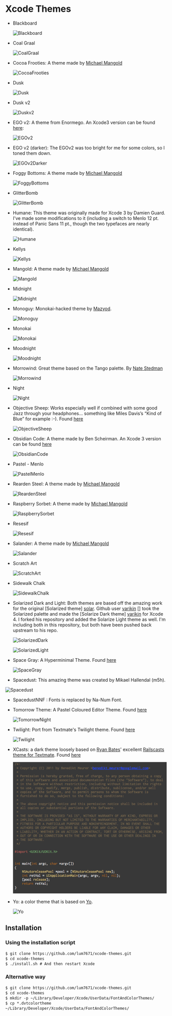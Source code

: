 Xcode Themes
==============

* Blackboard

  ![Blackboard]

* Coal Graal

  ![CoalGraal]

* Cocoa Frooties:  A theme made by [Michael Mangold][michael_mangold]

  ![CocoaFrooties]

* Dusk

  ![Dusk]

* Dusk v2

  ![Duskv2]

* EGO v2: A theme from Enormego. An Xcode3 version can be found [here][enormego_xcode_3]:

  ![EGOv2]

* EGO v2 (darker): The EGOv2 was too bright for me for some colors, so I toned them down.

  ![EGOv2Darker]

* Foggy Bottoms:  A theme made by [Michael Mangold][michael_mangold]

  ![FoggyBottoms]

* GlitterBomb

  ![GlitterBomb]

* Humane: This theme was originally made for Xcode 3 by Damien Guard. I've made some modifications to it (including a switch to Menlo 12 pt. instead of Panic Sans 11 pt., though the two typefaces are nearly identical).

  ![Humane]

* Kellys

  ![Kellys]

* Mangold:  A theme made by [Michael Mangold][michael_mangold]

  ![Mangold]

* Midnight

  ![Midnight]

* Monoguy: Monokai-hacked theme by [Mazyod](https://github.com/Mazyod).

  ![Monoguy]

* Monokai

  ![Monokai]

* Moodnight

  ![Moodnight]

* Morrowind:  Great theme based on the Tango palette. By [Nate Stedman][nate_stedman]

  ![Morrowind]

* Night

  ![Night]

* Objective Sheep: Works especially well if combined with some good Jazz through your headphones… something like Miles Davis’s “Kind of Blue” for example :-). Found [here][objectiveSheepurl]

  ![ObjectiveSheep]

* Obsidian Code: A theme made by Ben Scheirman.  An Xcode 3 version can be found [here][obsidian_xcode_3]

  ![ObsidianCode]

* Pastel - Menlo

  ![PastelMenlo]

* Rearden Steel:  A theme made by [Michael Mangold][michael_mangold]

  ![ReardenSteel]

* Raspberry Sorbet:  A theme made by [Michael Mangold][michael_mangold]

  ![RaspberrySorbet]

* Resesif

  ![Resesif]

* Salander:  A theme made by [Michael Mangold][michael_mangold]

  ![Salander]

* Scratch Art

  ![ScratchArt]

* Sidewalk Chalk

  ![SidewalkChalk]

* Solarized Dark and Light: Both themes are based off the amazing work for the original [Solarized theme] [solar]. Github user [varikin] [] took the Solarized palette and made the [Solarize Dark theme] [varikin] for Xcode 4. I forked his repository and added the Solarize Light theme as well. I'm including both in this repository, but both have been pushed back upstream to his repo.

  ![SolarizedDark]

  ![SolarizedLight]

* Space Gray: A Hyperminimal Theme. Found [here][spacegrayurl]

  ![SpaceGray]

* Spacedust: This amazing theme was created by Mikael Hallendal (m5h).

![Spacedust]

* SpacedustNNF : Fonts is replaced by Na-Num Font.

* Tomorrow Theme: A Pastel Coloured Editor Theme. Found [here][tomorrowurl]

  ![TomorrowNight]

* Twilight: Port from Textmate's Twilight theme. Found [here][twilighturl]

  ![Twilight]

* XCasts: a dark theme loosely based on [Ryan Bates](http://railscasts.com/)' excellent [Railscasts theme for Textmate](http://railscasts.com/about). Found [here][xCastsurl]

  ![XCasts]

* Yo: a color theme that is based on [Yo](http://justyo.co/).

  ![Yo]

Installation
------------

### Using the installation script

    $ git clone https://github.com/lum7671/xcode-themes.git
    $ cd xcode-themes
    $ ./install.sh # And then restart Xcode

### Alternative way

    $ git clone https://github.com/lum7671/xcode-themes.git
    $ cd xcode-themes
    $ mkdir -p ~/Library/Developer/Xcode/UserData/FontAndColorThemes/
    $ cp *.dvtcolortheme ~/Library/Developer/Xcode/UserData/FontAndColorThemes/


  [Blackboard]: http://s11.postimage.org/n1htzhccj/Blackboard.png
  [CoalGraal]: http://s11.postimage.org/m0hlacvcz/Coal_Graal.png
  [CocoaFrooties]: http://michaelmangold.com/wp-content/uploads/2013/03/cocoafrooties2.png
  [Dusk]: http://s11.postimage.org/cihuab9oj/Dusk.png
  [Duskv2]: http://s11.postimage.org/53sihxnsz/Duskv2.png
  [EGOv2]: http://s11.postimage.org/oa5pl44ar/EGOv2.png
  [FoggyBottoms]: http://michaelmangold.com/wp-content/uploads/2013/03/foggybottoms2.png
  [EGOv2Darker]: http://s11.postimage.org/mwe2pt51f/EGOv2_Darker.png
  [GlitterBomb]: http://s11.postimage.org/dpvs2izsz/Glitter_Bomb.png
  [Humane]: http://s11.postimage.org/vh7egzf7n/Humane.png
  [Kellys]: http://s11.postimage.org/vihcaeh1f/Kellys.png
  [Mangold]: http://michaelmangold.com/wp-content/uploads/2013/03/mangold3.png
  [Midnight]: http://s11.postimage.org/bcifp9arn/Midnight.png
  [Monoguy]: http://mazyod.com/images/xcode-theme-preview.png
  [Monokai]: http://s11.postimage.org/sfl7krrgj/Monokai.png
  [Moodnight]: http://s11.postimage.org/hu1c8rl4z/Moodnight.png
  [Morrowind]: http://s11.postimage.org/7y0994fcz/Morrowind.png
  [Night]: http://s11.postimage.org/mihc3yabn/Night.png
  [ObjectiveSheep]: http://s11.postimage.org/45gqtdzur/Objective_Sheep.png
  [ObsidianCode]: http://s11.postimage.org/jgqjtzx6r/Obsidian_Code.png
  [PastelMenlo]: http://s11.postimage.org/gbajhj3yb/Pastel_Menlo.png
  [RaspberrySorbet]: http://michaelmangold.com/wp-content/uploads/2013/03/raspberrysorbet1.png
  [ReardenSteel]: http://michaelmangold.com/wp-content/uploads/2013/04/reardensteel2.png
  [Resesif]: http://s11.postimage.org/y3w3pel6r/Resesif.png
  [Salander]:  http://michaelmangold.com/wp-content/uploads/2013/03/salander2.png
  [ScratchArt]: http://s11.postimage.org/6htc4q1tv/Scratch_Art.png
  [SidewalkChalk]: http://s11.postimage.org/i879m3umb/Sidewalk_Chalk.png
  [SolarizedDark]: http://s11.postimage.org/bj0q639ab/Solarized_Dark.png
  [SolarizedLight]: http://s11.postimage.org/bkanzib43/Solarized_Light.png
  [Spacedust]: http://s11.postimage.org/7p79wxryb/Spacedust.png
  [TomorrowNight]: http://s11.postimage.org/8sre8wclf/Tomorrow_Night.png
  [Twilight]: http://s11.postimage.org/ei7mt7irn/Twilight.png
  [SpaceGray]: https://github.com/zdne/spacegray-xcode/raw/master/screenshots/space-gray-screen.png
  [Wentworth]: http://michaelmangold.com/wp-content/uploads/2013/03/wentworth2.png

  [script]: http://digitalflapjack.com/blog/2011/jan/24/xcodedpthemes/
  [solar]: http://ethanschoonover.com/solarized
  [varikin]: https://github.com/varikin/solarized/tree/master/xcode4-colors-solarized
  [jbrennan]: https://github.com/jbrennan/xcode4themes
  [enormego developers]: http://developers.enormego.com/view/ego_xcode_theme_for_xcode_4_egov2
  [obsidian_xcode_3]: https://gist.github.com/837656
  [enormego_xcode_3]: http://developers.enormego.com/view/ego_xcode_theme_for_xcode_4_egov2
  [michael_mangold]: http://michaelmangold.com/xcode-themes/
  [nate_stedman]: http://www.natestedman.com/post/morrowind-for-textmate-xcode/
  [twilighturl]: http://blog.cylence.com/2011/01/27/textmates-twilight-theme-for-xcode/
  [tomorrowurl]: https://github.com/ChrisKempson/Tomorrow-Theme
  [xCastsurl]: https://github.com/bmeurer/XCasts-color-theme-for-Xcode-4
  [xCasts]: http://github.com/bmeurer/XCasts-color-theme-for-Xcode-4/raw/master/XCasts-screenshot.png
  [objectiveSheepurl]: http://objectivesheep.com/blog/xcode4_color_theme
  [spacegrayurl]: https://github.com/zdne/spacegray-xcode
  [Yo]: http://s22.postimg.org/dbtwkc0ip/Yo_color_theme.png
